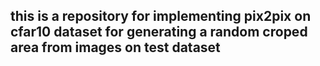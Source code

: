 
<h2>
this is a repository for implementing pix2pix on cfar10 dataset for generating a random croped area from images on test dataset
</h2>
